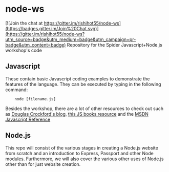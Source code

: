 # node-ws

[![Join the chat at https://gitter.im/rishihot55/node-ws](https://badges.gitter.im/Join%20Chat.svg)](https://gitter.im/rishihot55/node-ws?utm_source=badge&utm_medium=badge&utm_campaign=pr-badge&utm_content=badge)
Repository for the Spider Javascript+Node.js workshop's code

## Javascript

These contain basic Javascript coding examples to demonstrate the features of the language.
They can be executed by typing in the following command:

```
	node [filename.js]
```

Besides the workshop, there are a lot of other resources to check out such as [Douglas Crockford's blog](http://javascript.crockford.com/), [this JS books resource](http://jsbooks.revolunet.com/) and the [MSDN Javascript Reference](https://msdn.microsoft.com/en-us/vstudio/jj673959.aspx)

## Node.js

This repo will consist of the various stages in creating a Node.js website from scratch and an introduction to Express, Passport and other Node modules. Furthermore, we will also cover the various other uses of Node.js other than for just website creation.
